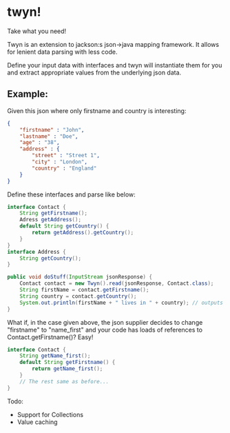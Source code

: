 twyn!
==============
Take what you need!

Twyn is an extension to jackson:s json->java mapping framework. It allows for lenient data parsing with less code.

Define your input data with interfaces and twyn will instantiate them for you and extract appropriate values from the underlying json data. 

Example:
--------
Given this json where only firstname and country is interesting:
```json
{
	"firstname" : "John",
	"lastname" : "Doe",
	"age" : "38",
	"address" : {
		"street" : "Street 1",
		"city" : "London",
		"country" : "England"
	}
}
```
Define these interfaces and parse like below:
```java
interface Contact {
	String getFirstname();
	Adress getAddress();
	default String getCountry() {
		return getAddress().getCountry();
	}
}
interface Address {
	String getCountry();
}

public void doStuff(InputStream jsonResponse) {
	Contact contact = new Twyn().read(jsonResponse, Contact.class);
	String firstName = contact.getFirstname();
	String country = contact.getCountry();
	System.out.println(firstName + " lives in " + country); // outputs "John lives in England"
}
```

What if, in the case given above, the json supplier decides to change "firstname" to "name_first" and your code has loads of references to Contact.getFirstname()? Easy!
```java
interface Contact {
	String getName_first();
	default String getFirstname() {
		return getName_first(); 
	}
	// The rest same as before...
}
```


Todo:
* Support for Collections
* Value caching

